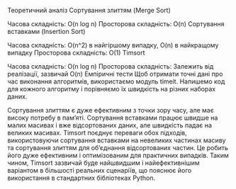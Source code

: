 Теоретичний аналіз
Сортування злиттям (Merge Sort)

Часова складність: O(n log n)
Просторова складність: O(n)
Сортування вставками (Insertion Sort)

Часова складність: O(n^2) в найгіршому випадку, O(n) в найкращому випадку
Просторова складність: O(1)
Timsort

Часова складність: O(n log n)
Просторова складність: Залежить від реалізації, зазвичай O(n)
Емпіричні тести
Щоб отримати точні дані про час виконання алгоритмів, використаємо модуль timeit. Напишемо код для кожного алгоритму і порівняємо їх швидкість на різних наборах даних.

Сортування злиттям є дуже ефективним з точки зору часу, але має високу потребу в пам’яті.
Сортування вставками працює швидше на малих масивах і вже відсортованих даних, але швидкість падає на великих масивах.
Timsort поєднує переваги обох підходів, використовуючи сортування вставками на невеликих частинах масиву та сортування злиттям для об’єднання відсортованих частин. Це робить його дуже ефективним і оптимізованим для практичних випадків.
Таким чином, Timsort зазвичай буде найшвидшим і найефективнішим варіантом в більшості реальних сценаріїв, що пояснює його використання в стандартних бібліотеках Python.